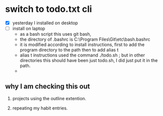 # switch to todo.txt cli



- [x] yesterday I installed on desktop
- [ ] install on laptop
  * as a bash script this uses git bash, 
  * the directory of .bashrc is C:\Program Files\Git\etc\bash.bashrc
  * it is modified according to install instructions, first to add the program directory to the path then to add alias t
  * alias t instructions used the command <span>./todo.sh </span>; but in other directories this should have been just <span>todo.sh</span>, I did just put it in the path.
  * 

## why I am checking this out

1. projects using the outline extention.

2. repeating my habit entries.

